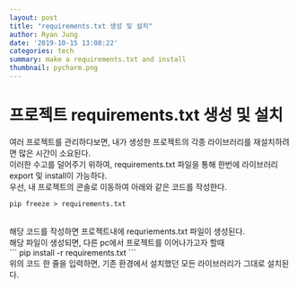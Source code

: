 ```yaml
---
layout: post
title: "requirements.txt 생성 및 설치"
author: Ryan Jung
date: '2019-10-15 13:08:22'
categories: tech
summary: make a requirements.txt and install
thumbnail: pycharm.png
---
```


# 프로젝트 requirements.txt 생성 및 설치

여러 프로젝트를 관리하다보면, 내가 생성한 프로젝트의 각종 라이브러리를 재설치하려면 많은 시간이 소요된다.<br>
이러한 수고를 덜어주기 위하여, requirements.txt 파일을 통해 한번에 라이브러리 export 및 install이 가능하다.<br>
우선, 내 프로젝트의 콘솔로 이동하여 아래와 같은 코드를 작성한다.<br>

```
pip freeze > requirements.txt
```
<br>
해당 코드를 작성하면 프로젝트내에 requriements.txt 파일이 생성된다.<br>
해당 파일이 생성되면, 다른 pc에서 프로젝트를 이어나가고자 할때<br>
```
pip install -r requirements.txt
```
<br>
위의 코드 한 줄을 입력하면, 기존 환경에서 설치했던 모든 라이브러리가 그대로 설치된다.